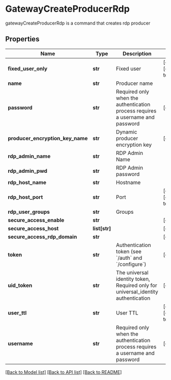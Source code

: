 # GatewayCreateProducerRdp

gatewayCreateProducerRdp is a command that creates rdp producer
## Properties
Name | Type | Description | Notes
------------ | ------------- | ------------- | -------------
**fixed_user_only** | **str** | Fixed user | [optional] [default to 'false']
**name** | **str** | Producer name | 
**password** | **str** | Required only when the authentication process requires a username and password | [optional] 
**producer_encryption_key_name** | **str** | Dynamic producer encryption key | [optional] 
**rdp_admin_name** | **str** | RDP Admin Name | 
**rdp_admin_pwd** | **str** | RDP Admin password | 
**rdp_host_name** | **str** | Hostname | 
**rdp_host_port** | **str** | Port | [optional] [default to '22']
**rdp_user_groups** | **str** | Groups | 
**secure_access_enable** | **str** |  | [optional] 
**secure_access_host** | **list[str]** |  | [optional] 
**secure_access_rdp_domain** | **str** |  | [optional] 
**token** | **str** | Authentication token (see &#x60;/auth&#x60; and &#x60;/configure&#x60;) | [optional] 
**uid_token** | **str** | The universal identity token, Required only for universal_identity authentication | [optional] 
**user_ttl** | **str** | User TTL | [optional] [default to '60m']
**username** | **str** | Required only when the authentication process requires a username and password | [optional] 

[[Back to Model list]](../README.md#documentation-for-models) [[Back to API list]](../README.md#documentation-for-api-endpoints) [[Back to README]](../README.md)


